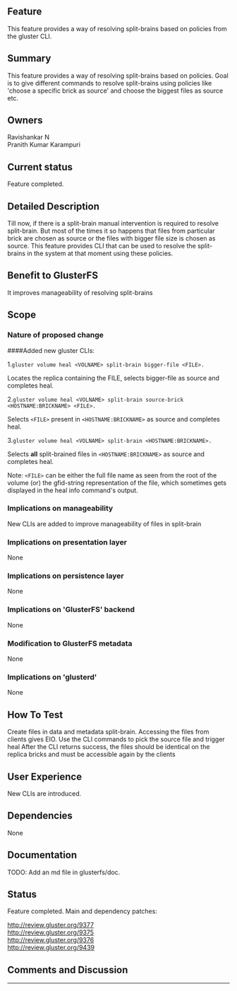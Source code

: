 Feature
-------

This feature provides a way of resolving split-brains based on policies
from the gluster CLI.

Summary
-------

This feature provides a way of resolving split-brains based on policies.
Goal is to give different commands to resolve split-brains using
policies like 'choose a specific brick as source' and choose the biggest
files as source etc.

Owners
------

Ravishankar N  
Pranith Kumar Karampuri

Current status
--------------

Feature completed.

Detailed Description
--------------------

Till now, if there is a split-brain manual intervention is required to
resolve split-brain. But most of the times it so happens that files from
particular brick are chosen as source or the files with bigger file size
is chosen as source. This feature provides CLI that can be used to
resolve the split-brains in the system at that moment using these
policies.

Benefit to GlusterFS
--------------------

It improves manageability of resolving split-brains

Scope
-----

### Nature of proposed change

####Added new gluster CLIs:

1.```gluster volume heal <VOLNAME> split-brain bigger-file <FILE>.```

Locates the replica containing the FILE, selects bigger-file as source
and completes heal.

2.```gluster volume heal <VOLNAME> split-brain source-brick <HOSTNAME:BRICKNAME> <FILE>.```

Selects ```<FILE>``` present in ```<HOSTNAME:BRICKNAME>``` as source and completes
heal.

3.```gluster volume heal <VOLNAME> split-brain <HOSTNAME:BRICKNAME>.```

Selects **all** split-brained files in ```<HOSTNAME:BRICKNAME>``` as source
and completes heal.

Note: ```<FILE>``` can be either the full file name as seen from the root of
the volume (or) the gfid-string representation of the file, which
sometimes gets displayed in the heal info command's output.

### Implications on manageability

New CLIs are added to improve manageability of files in split-brain

### Implications on presentation layer

None

### Implications on persistence layer

None

### Implications on 'GlusterFS' backend

None

### Modification to GlusterFS metadata

None

### Implications on 'glusterd'

None

How To Test
-----------

Create files in data and metadata split-brain. Accessing the files from
clients gives EIO. Use the CLI commands to pick the source file and
trigger heal After the CLI returns success, the files should be
identical on the replica bricks and must be accessible again by the
clients

User Experience
---------------

New CLIs are introduced.

Dependencies
------------

None

Documentation
-------------

TODO: Add an md file in glusterfs/doc.

Status
------

Feature completed. Main and dependency patches:

<http://review.gluster.org/9377>  
<http://review.gluster.org/9375>  
<http://review.gluster.org/9376>  
<http://review.gluster.org/9439>  

Comments and Discussion
-----------------------

---
